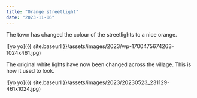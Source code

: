 ```yaml
---
title: "Orange streetlight"
date: "2023-11-06"
---
```


The town has changed the colour of the streetlights to a nice orange.

![yo yo]({{ site.baseurl }}/assets/images/2023/wp-1700475674263-1024x461.jpg)

The original white lights have now been changed across the village. This is how it used to look.

![yo yo]({{ site.baseurl }}/assets/images/2023/20230523_231129-461x1024.jpg)
